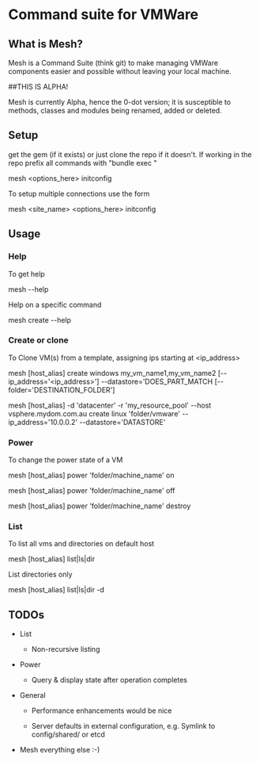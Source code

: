 # Command suite for VMWare

## What is Mesh?

Mesh is a Command Suite (think git) to make managing VMWare components easier and possible without leaving your local machine.

##THIS IS ALPHA!

Mesh is currently Alpha, hence the 0-dot version; it is susceptible to methods, classes and modules being renamed, added or deleted.

## Setup

  get the gem (if it exists) or just clone the repo if it doesn't.  If working in the repo prefix all commands with "bundle exec "

  mesh <options_here> initconfig

To setup multiple connections use the form

  mesh <site_name> <options_here> initconfig

## Usage

### Help

To get help
  
  mesh --help

Help on a specific command

  mesh create --help

### Create or clone

To Clone VM(s) from a template, assigning ips starting at <ip_address>

  mesh [host_alias] create windows my_vm_name1,my_vm_name2 [--ip_address='<ip_address>'] --datastore='DOES_PART_MATCH [--folder='DESTINATION_FOLDER']

  mesh [host_alias] -d 'datacenter' -r 'my_resource_pool' --host vsphere.mydom.com.au create linux 'folder/vmware' --ip_address='10.0.0.2' --datastore='DATASTORE'

### Power

To change the power state of a VM

  mesh [host_alias] power 'folder/machine_name' on

  mesh [host_alias] power 'folder/machine_name' off

  mesh [host_alias] power 'folder/machine_name' destroy

### List

To list all vms and directories on default host

  mesh [host_alias] list|ls|dir

List directories only

  mesh [host_alias] list|ls|dir -d 

## TODOs

* List 

  * Non-recursive listing

* Power
  
  * Query & display state after operation completes

* General

  * Performance enhancements would be nice

  * Server defaults in external configuration, e.g. Symlink to config/shared/ or etcd

* Mesh everything else :-)
